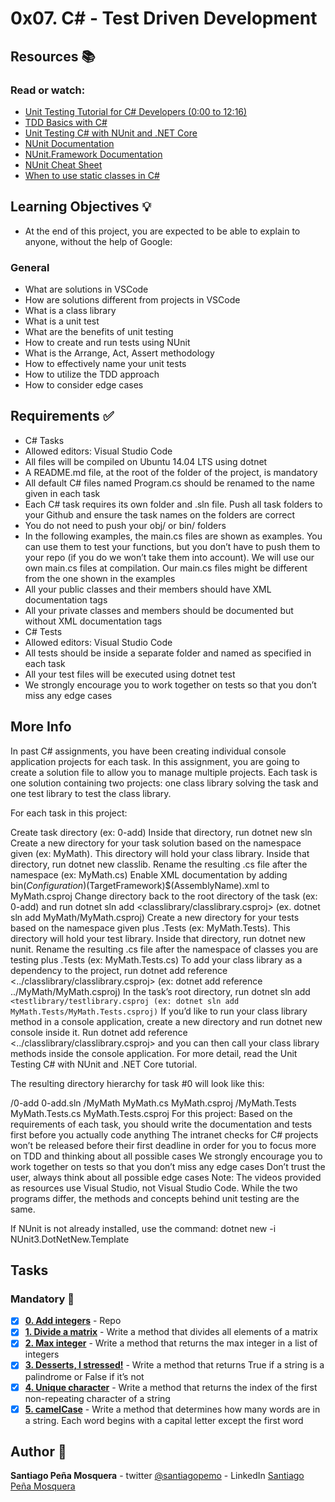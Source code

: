 # 0x07. C# - Test Driven Development
## Resources :books:
### Read or watch:

* [Unit Testing Tutorial for C# Developers (0:00 to 12:16)]()
* [TDD Basics with C#]()
* [Unit Testing C# with NUnit and .NET Core]()
* [NUnit Documentation]()
* [NUnit.Framework Documentation]()
* [NUnit Cheat Sheet]()
* [When to use static classes in C#]()
## Learning Objectives :bulb:
* At the end of this project, you are expected to be able to explain to anyone, without the help of Google:

### General
* What are solutions in VSCode
* How are solutions different from projects in VSCode
* What is a class library
* What is a unit test
* What are the benefits of unit testing
* How to create and run tests using NUnit
* What is the Arrange, Act, Assert methodology
* How to effectively name your unit tests
* How to utilize the TDD approach
* How to consider edge cases
## Requirements :white_check_mark:
* C# Tasks
* Allowed editors: Visual Studio Code
* All files will be compiled on Ubuntu 14.04 LTS using dotnet
* A README.md file, at the root of the folder of the project, is mandatory
* All default C# files named Program.cs should be renamed to the name given in each task
* Each C# task requires its own folder and .sln file. Push all task folders to your Github and ensure the task names on the folders are correct
* You do not need to push your obj/ or bin/ folders
* In the following examples, the main.cs files are shown as examples. You can use them to test your functions, but you don’t have to push them to your repo (if you do we won’t take them into account). We will use our own main.cs files at compilation. Our main.cs files might be different from the one shown in the examples
* All your public classes and their members should have XML documentation tags
* All your private classes and members should be documented but without XML documentation tags
* C# Tests
* Allowed editors: Visual Studio Code
* All tests should be inside a separate folder and named as specified in each task
* All your test files will be executed using dotnet test
* We strongly encourage you to work together on tests so that you don’t miss any edge cases
## More Info
In past C# assignments, you have been creating individual console application projects for each task. In this assignment, you are going to create a solution file to allow you to manage multiple projects. Each task is one solution containing two projects: one class library solving the task and one test library to test the class library.

For each task in this project:

Create task directory (ex: 0-add)
Inside that directory, run dotnet new sln
Create a new directory for your task solution based on the namespace given (ex: MyMath). This directory will hold your class library.
Inside that directory, run dotnet new classlib. Rename the resulting .cs file after the namespace (ex: MyMath.cs)
Enable XML documentation by adding <DocumentationFile>bin$(Configuration)$(TargetFramework)$(AssemblyName).xml</DocumentationFile> to MyMath.csproj
Change directory back to the root directory of the task (ex: 0-add) and run dotnet sln add <classlibrary/classlibrary.csproj> (ex. dotnet sln add MyMath/MyMath.csproj)
Create a new directory for your tests based on the namespace given plus .Tests (ex: MyMath.Tests). This directory will hold your test library.
Inside that directory, run dotnet new nunit. Rename the resulting .cs file after the namespace of classes you are testing plus .Tests (ex: MyMath.Tests.cs)
To add your class library as a dependency to the project, run dotnet add reference <../classlibrary/classlibrary.csproj> (ex: dotnet add reference ../MyMath/MyMath.csproj)
In the task’s root directory, run dotnet sln add `<testlibrary/testlibrary.csproj (ex: dotnet sln add MyMath.Tests/MyMath.Tests.csproj)`
If you’d like to run your class library method in a console application, create a new directory and run dotnet new console inside it. Run dotnet add reference <../classlibrary/classlibrary.csproj> and you can then call your class library methods inside the console application.
For more detail, read the Unit Testing C# with NUnit and .NET Core tutorial.

The resulting directory hierarchy for task #0 will look like this:

/0-add
0-add.sln
/MyMath
MyMath.cs
MyMath.csproj
/MyMath.Tests
MyMath.Tests.cs
MyMath.Tests.csproj
For this project:
Based on the requirements of each task, you should write the documentation and tests first before you actually code anything
The intranet checks for C# projects won’t be released before their first deadline in order for you to focus more on TDD and thinking about all possible cases
We strongly encourage you to work together on tests so that you don’t miss any edge cases
Don’t trust the user, always think about all possible edge cases
Note: The videos provided as resources use Visual Studio, not Visual Studio Code. While the two programs differ, the methods and concepts behind unit testing are the same.

If NUnit is not already installed, use the command: dotnet new -i NUnit3.DotNetNew.Template

## Tasks
### Mandatory :page_with_curl:
- [x] **[0. Add integers](./0-add/)** - Repo
- [x] **[1. Divide a matrix](./1-divide/)** - Write a method that divides all elements of a matrix
- [x] **[2. Max integer](./2-max_int/)** - Write a method that returns the max integer in a list of integers
- [x] **[3. Desserts, I stressed!](./3-palindrome/)** - Write a method that returns True if a string is a palindrome or False if it’s not
- [x] **[4. Unique character](./4-unique/)** - Write a method that returns the index of the first non-repeating character of a string
- [x] **[5. camelCase](./5-camelcase/)** - Write a method that determines how many words are in a string. Each word begins with a capital letter except the first word
## Author :pencil:
**Santiago Peña Mosquera** - twitter [@santiagopemo](https://twitter.com/santiagopemo) - LinkedIn [Santiago Peña Mosquera](https://www.linkedin.com/in/santiago-pe%C3%B1a-mosquera-abaa20196/)
